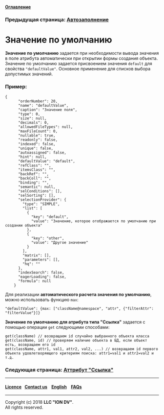 #### [Оглавление](/docs/ru/index.md)

### Предыдущая страница: [Автозаполнение](/docs/ru/2_system_description/metadata_structure/meta_class/atr_autoassigned.md)

# Значение по умолчанию 

**Значение по умолчанию** задается при необходимости вывода значения в поле атрибута автоматически при открытии формы создания объекта. Значение по умолчанию задается присвоением значения `default` для свойства `"defaultValue"`. Основное применение для списков выбора допустимых значений.

### Пример:

```
{
      "orderNumber": 20,
      "name": "defaultValue",
      "caption": "Значение поля",
      "type": 0,
      "size": null,
      "decimals": 0,
      "allowedFileTypes": null,
      "maxFileCount": 0,
      "nullable": true,
      "readonly": false,
      "indexed": false,
      "unique": false,
      "autoassigned": false,
      "hint": null,
      "defaultValue": "default",
      "refClass": "",
      "itemsClass": "",
      "backRef": "",
      "backColl": "",
      "binding": "",
      "semantic": null,
      "selConditions": [],
      "selSorting": [],
      "selectionProvider": {
        "type": "SIMPLE",
        "list": [
          {
            "key": "default",
            "value": "Значение, которое отображается по умолчанию при создании объекта"
          },
          {
            "key": "other",
            "value": "Другое значение"
          }
        ],
        "matrix": [],
        "parameters": [],
        "hq": ""
      },
      "indexSearch": false,
      "eagerLoading": false,
      "formula": null
    }

```

Для реализации **автоматического расчета значения по умолчанию**, можно использовать функцию `max`:

```
"defaultValue": {max: ["className@namespace", "attr", {"filterAttr": "filterValue"}]}
```


**Значение по умолчанию для атрибута типа "Ссылка"** задается  с помощью операции `get` следующими способами:

```
get(className) // возвращаем id случайно выбранного объекта класса
get(className, id) // проверяем наличие объекта в БД, если объект есть, возвращаем его id
get(className, attr1, val1, attr2, val2, ...) // возвращаем id первого объекта удовлетворяющего критериям поиска: attr1=val1 и attr2=val2 и т.д.
```

### Следующая страница: [Аттрибут "Ссылка"](/docs/ru/2_system_description/metadata_structure/meta_class/atr_ref_backref.md)
--------------------------------------------------------------------------  


 #### [Licence](/LICENCE.md)&ensp;  [Contact us](https://iondv.ru/index.html) &ensp;  [English](/docs/ru/2_system_description/metadata_structure/meta_class/atr_default_value.md) &ensp; [FAQs](/faqs.md)          



-------------------------------------------------------------------------- 
Copyright (c) 2018 **LLC "ION DV"**.  
All rights reserved. 
